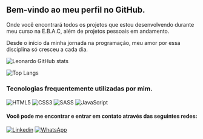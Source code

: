 ## Bem-vindo ao meu perfil no GitHub.
Onde você encontrará todos os projetos que estou desenvolvendo durante meu curso na E.B.A.C, além de projetos pessoais em andamento.

Desde o início da minha jornada na programação, meu amor por essa disciplina só cresceu a cada dia.

![Leonardo GitHub stats](https://github-readme-stats.vercel.app/api?username=leonardo-christ&show_icons=true&theme=tokyonight)

![Top Langs](https://github-readme-stats.vercel.app/api/top-langs/?username=leonardo-christ&layout=compact)

### Tecnologias frequentemente utilizadas por mim.

<div>
    <img align="center" alt="HTML5" src="https://img.shields.io/badge/HTML5-E34F26?style=for-the-badge&logo=html5&logoColor=white" />
    <img align="center" alt="CSS3" src="https://img.shields.io/badge/CSS3-1572B6?style=for-the-badge&logo=css3&logoColor=white" />
    <img align="center" alt="SASS" src="https://img.shields.io/badge/Sass-CC6699?style=for-the-badge&logo=sass&logoColor=white" />
    <img align="center" alt="JavaScript" src="https://img.shields.io/badge/JavaScript-323330?style=for-the-badge&logo=javascript&logoColor=F7DF1E" />
</div>

#### Você pode me encontrar e entrar em contato através das seguintes redes:

[![Linkedin](https://img.shields.io/badge/LinkedIn-0077B5?style=for-the-badge&logo=linkedin&logoColor=white)](https://www.linkedin.com/in/leonardochrist/)
[![WhatsApp](https://img.shields.io/badge/WhatsApp-25D366?style=for-the-badge&logo=whatsapp&logoColor=white)](https://wa.me/5551997413739)
